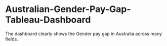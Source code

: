 # Australian-Gender-Pay-Gap-Tableau-Dashboard
The dashboard clearly shows the Gender pay gap in Australia across many fields.
